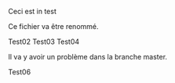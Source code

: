 Ceci est in test

Ce fichier va être renommé.

Test02
Test03
Test04

Il va y avoir un problème dans la branche master.

Test06